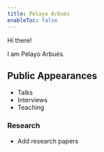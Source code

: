 ```yaml
---
title: Pelayo Arbués
enableToc: false
---
```


Hi there!

I am Pelayo Arbués.


## Public Appearances
- Talks
- Interviews
- Teaching

### Research
- Add research papers
